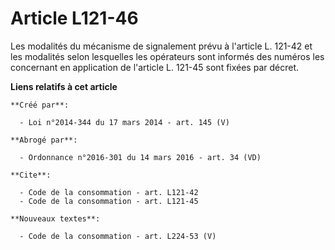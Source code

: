 # Article L121-46

Les modalités du mécanisme de signalement prévu à l'article L. 121-42 et les modalités selon lesquelles les opérateurs sont
informés des numéros les concernant en application de l'article L. 121-45 sont fixées par décret.

**Liens relatifs à cet article**

	**Créé par**:

	  - Loi n°2014-344 du 17 mars 2014 - art. 145 (V)

	**Abrogé par**:

	  - Ordonnance n°2016-301 du 14 mars 2016 - art. 34 (VD)

	**Cite**:

	  - Code de la consommation - art. L121-42
	  - Code de la consommation - art. L121-45

	**Nouveaux textes**:

	  - Code de la consommation - art. L224-53 (V)
